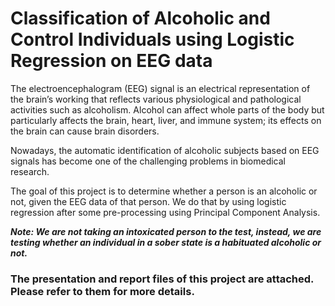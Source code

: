 # Classification of Alcoholic and Control Individuals using Logistic Regression on EEG data

The electroencephalogram (EEG) signal is an electrical representation of the brain’s working that 
reflects various physiological and pathological activities such as alcoholism. Alcohol can affect 
whole parts of the body but particularly affects the brain, heart, liver, and immune system; its effects on the brain can cause brain disorders. 

Nowadays, the automatic identification of alcoholic subjects based on EEG signals has become one of the challenging problems in
biomedical research. 

The goal of this project is to determine whether a person is an alcoholic or not, given the EEG data of that person. 
We do that by using logistic regression after some pre-processing using Principal Component Analysis. 

***Note: We are not taking an intoxicated person to the test, instead, we are testing whether an individual in a sober state is a habituated alcoholic or not.***

### The presentation and report files of this project are attached. Please refer to them for more details.
